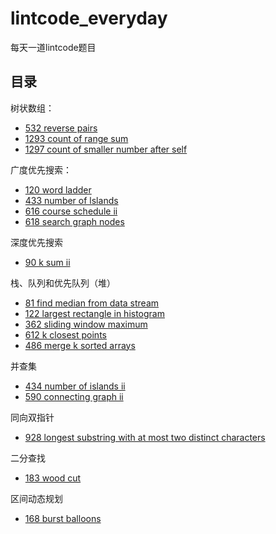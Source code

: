# lintcode_everyday
每天一道lintcode题目

## 目录

树状数组：
- [532 reverse pairs](2020-08-26/532%20reverse-pairs.md)
- [1293 count of range sum](2020-08-27/1293%20count-of-range-sum.md)
- [1297 count of smaller number after self](2020-08-28/1297%20count%20of%20smaller%20numbers%20after%20self.md)

广度优先搜索：
- [120 word ladder](2020-08-29/120%20word-ladder.md)
- [433 number of lslands](2020-08-30/433%20number%20of%20islands.md)
- [616 course schedule ii](2020-08-31/616%20course%20schedule%20ii.md)
- [618 search graph nodes](2020-09-01/618%20search%20graph%20nodes.md)

深度优先搜索
- [90 k sum ii](2020-09-02/90%20k%20sum%20ii.md)

栈、队列和优先队列（堆）
- [81 find median from data stream](2020-09-03/81%20find%20median%20from%20data%20stream.md)
- [122 largest rectangle in histogram](2020-09-05/122%20largest%20rectangle%20in%20histogram.md)
- [362 sliding window maximum](2020-09-09/362%20sliding%20window%20maximum.md)
- [612 k closest points](2020-09-10/612%20k%20closest%20points.md)
- [486 merge k sorted arrays](2020-09-12/486%20merge%20k%20sorted%20arrays.md)

并查集
- [434 number of islands ii](2020-09-04/434%20number%20of%20islands%20ii.md)
- [590 connecting graph ii](2020-09-06/590%20connecting%20graph%20ii.md)

同向双指针
- [928 longest substring with at most two distinct characters](2020-09-07/928%20longest%20substring%20with%20at%20most%20two%20distinct%20characters.md)

二分查找
- [183 wood cut](2020-09-08/183%20wood%20cut.md)

区间动态规划
- [168 burst balloons](2020-09-11/168%20burst%20balloons.md)